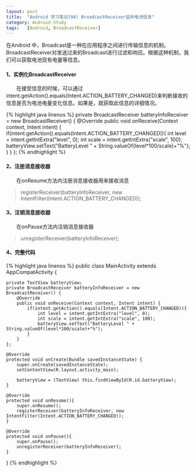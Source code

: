 ```yaml
---
layout: post
title:  "Android 学习笔记(04) BroadcastReceiver监听电池信息"
category: Android-Study
tags:   [Android, BroadcastReceiver]
---
```


在Android 中，Broadcast是一种在应用程序之间进行传输信息的机制。BroadcastReceiver对发送过来的Broadcast进行过滤和响应。根据这种机制，我们可以获取电池现有电量等信息。

#### **1、实例化BroadcastReceiver**

　　在接受信息的时候，可以通过intent.getAction().equals(Intent.ACTION_BATTERY_CHANGED)来判断接收的信息是否为电池电量变化信息。如果是，就获取此信息的详细情况。

{% highlight java linenos %}
private BroadcastReceiver batteryInfoReceiver = new BroadcastReceiver() {
         @Override
         public void onReceive(Context context, Intent intent) {
             if(intent.getAction().equals(Intent.ACTION_BATTERY_CHANGED)){
                 int level = intent.getIntExtra("level", 0);
                 int scale = intent.getIntExtra("scale", 100);
                 batteryView.setText("BatteryLevel " + String.valueOf(level*100/scale)+"%");
             }
         }
    };
{% endhighlight %}

#### **2、注册消息接收器**

　　在onResume方法内注册消息接收器用来接收消息

>registerReceiver(batteryInfoReceiver, new IntentFilter(Intent.ACTION_BATTERY_CHANGED));

#### **3、注销消息接收器**

　　在onPause方法内注销消息接收器

>unregisterReceiver(batteryInfoReceiver); 

#### **4、完整代码**

{% highlight java linenos %}
public class MainActivity extends AppCompatActivity {

    private TextView batteryView;
    private BroadcastReceiver batteryInfoReceiver = new BroadcastReceiver() {
        @Override
        public void onReceive(Context context, Intent intent) {
            if(intent.getAction().equals(Intent.ACTION_BATTERY_CHANGED)){
                int level = intent.getIntExtra("level", 0);
                int scale = intent.getIntExtra("scale", 100);
                batteryView.setText("BatteryLevel " + String.valueOf(level*100/scale)+"%");
            }
        }
    };

    @Override
    protected void onCreate(Bundle savedInstanceState) {
        super.onCreate(savedInstanceState);
        setContentView(R.layout.activity_main);

        batteryView = (TextView) this.findViewById(R.id.batteryView);
    }

    @Override
    protected void onResume(){
        super.onResume();
        registerReceiver(batteryInfoReceiver, new IntentFilter(Intent.ACTION_BATTERY_CHANGED));
    }

    @Override
    protected void onPause(){
        super.onPause();
        unregisterReceiver(batteryInfoReceiver);
    }
}
{% endhighlight %}
